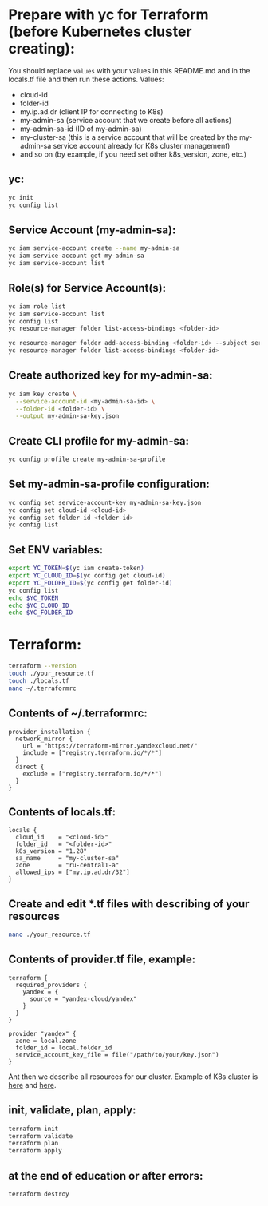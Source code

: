 # Prepare with yc for Terraform (before Kubernetes cluster creating):

You should replace `values` with your values in this README.md and in the locals.tf file and then run these actions. Values: 

- cloud-id
- folder-id
- my.ip.ad.dr (client IP for connecting to K8s)
- my-admin-sa (service account that we create before all actions)
- my-admin-sa-id (ID of my-admin-sa)
- my-cluster-sa (this is a service account that will be created by the my-admin-sa service account already for K8s cluster management)
- and so on (by example, if you need set other k8s_version, zone, etc.)

## yc:

```bash
yc init
yc config list
```

## Service Account (my-admin-sa):

```bash
yc iam service-account create --name my-admin-sa
yc iam service-account get my-admin-sa
yc iam service-account list
```

## Role(s) for Service Account(s):

```bash
yc iam role list
yc iam service-account list
yc config list
yc resource-manager folder list-access-bindings <folder-id>
```

```bash
yc resource-manager folder add-access-binding <folder-id> --subject serviceAccount:<my-admin-sa-id> --role admin
yc resource-manager folder list-access-bindings <folder-id>
```

## Create authorized key for my-admin-sa:

```bash
yc iam key create \
  --service-account-id <my-admin-sa-id> \
  --folder-id <folder-id> \
  --output my-admin-sa-key.json
```

## Create CLI profile for my-admin-sa:

```bash
yc config profile create my-admin-sa-profile
```

## Set my-admin-sa-profile configuration:

```bash
yc config set service-account-key my-admin-sa-key.json
yc config set cloud-id <cloud-id>
yc config set folder-id <folder-id>
yc config list
```

## Set ENV variables:

```bash
export YC_TOKEN=$(yc iam create-token)
export YC_CLOUD_ID=$(yc config get cloud-id)
export YC_FOLDER_ID=$(yc config get folder-id)
yc config list
echo $YC_TOKEN
echo $YC_CLOUD_ID
echo $YC_FOLDER_ID
```

# Terraform:

```bash
terraform --version
touch ./your_resource.tf
touch ./locals.tf
nano ~/.terraformrc
```

## Contents of ~/.terraformrc: 

```
provider_installation {
  network_mirror {
    url = "https://terraform-mirror.yandexcloud.net/"
    include = ["registry.terraform.io/*/*"]
  }
  direct {
    exclude = ["registry.terraform.io/*/*"]
  }
}
```

## Contents of locals.tf:

```
locals {
  cloud_id    = "<cloud-id>"
  folder_id   = "<folder-id>"
  k8s_version = "1.28"
  sa_name     = "my-cluster-sa"
  zone        = "ru-central1-a"
  allowed_ips = ["my.ip.ad.dr/32"]
}
```

## Create and edit *.tf files with describing of your resources

```bash
nano ./your_resource.tf
```

## Contents of provider.tf file, example:

```
terraform {
  required_providers {
    yandex = {
      source = "yandex-cloud/yandex"
    }
  }
}

provider "yandex" {
  zone = local.zone
  folder_id = local.folder_id
  service_account_key_file = file("/path/to/your/key.json")
}
```

Ant then we describe all resources for our cluster. Example of K8s cluster is [here](https://terraform-provider.yandexcloud.net/Resources/kubernetes_cluster) and [here](https://cloud.yandex.ru/ru/docs/managed-kubernetes/operations/kubernetes-cluster/kubernetes-cluster-create#tf_1). 

## init, validate, plan, apply:

```bash
terraform init
terraform validate
terraform plan
terraform apply
```

## at the end of education or after errors:

```bash
terraform destroy
```
